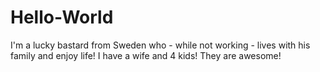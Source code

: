 # Hello-World
I'm a lucky bastard from Sweden who - while not working - lives with his family and enjoy life! I have a wife and 4 kids! They are awesome!
